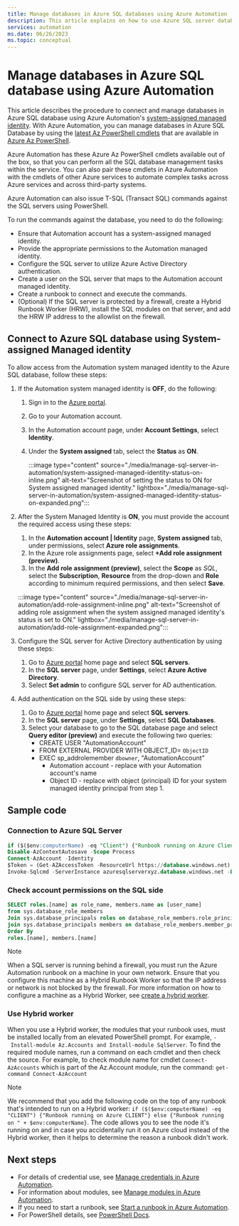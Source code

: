 ```yaml
---
title: Manage databases in Azure SQL databases using Azure Automation
description: This article explains on how to use Azure SQL server database using a system assigned managed identity in Azure Automation.
services: automation
ms.date: 06/26/2023
ms.topic: conceptual
---
```


# Manage databases in Azure SQL database using Azure Automation

This article describes the procedure to connect and manage databases in Azure SQL database using Azure Automation's [system-assigned managed identity](enable-managed-identity-for-automation.md). With Azure Automation, you can manage databases in Azure SQL Database by using the [latest Az PowerShell cmdlets](https://learn.microsoft.com/powershell/module/) that are available in [Azure Az PowerShell](https://learn.microsoft.com/powershell/azure/new-azureps-module-az?view=azps-10.2.0).

Azure Automation has these Azure Az PowerShell cmdlets available out of the box, so that you can perform all the SQL database management tasks within the service. You can also pair these cmdlets in Azure Automation with the cmdlets of other Azure services to automate complex tasks across Azure services and across third-party systems.

Azure Automation can also issue T-SQL (Transact SQL) commands against the SQL servers using PowerShell.

To run the commands against the database, you need to do the following:
- Ensure that Automation account has a system-assigned managed identity.
- Provide the appropriate permissions to the Automation managed identity.
- Configure the SQL server to utilize Azure Active Directory authentication.
- Create a user on the SQL server that maps to the Automation account managed identity.
- Create a runbook to connect and execute the commands.
- (Optional) If the SQL server is protected by a firewall, create a Hybrid Runbook Worker (HRW), install the SQL modules on that server, and add the HRW IP address to the allowlist on the firewall.


## Connect to Azure SQL database using System-assigned Managed identity

To allow access from the Automation system managed identity to the Azure SQL database, follow these steps:

1. If the Automation system managed identity is **OFF**, do the following:
   1. Sign in to the [Azure portal](https://portal.azure.com).
   1. Go to your Automation account.
   1. In the Automation account page, under **Account Settings**, select **Identity**.
   1. Under the **System assigned** tab, select the **Status** as **ON**.
   
      :::image type="content" source="./media/manage-sql-server-in-automation/system-assigned-managed-identity-status-on-inline.png" alt-text="Screenshot of setting the status to ON for System assigned managed identity." lightbox="./media/manage-sql-server-in-automation/system-assigned-managed-identity-status-on-expanded.png":::

1. After the System Managed Identity is **ON**, you must provide the account the required access using these steps:
    1. In the **Automation account | Identity** page, **System assigned** tab, under permissions, select **Azure role assignments**.
    1. In the Azure role assignments page, select **+Add role assignment (preview)**.
    1. In the **Add role assignment (preview)**, select the **Scope** as *SQL*, select the **Subscription**, **Resource** from the drop-down and **Role** according to minimum required permissions, and then select **Save**.
      
      :::image type="content" source="./media/manage-sql-server-in-automation/add-role-assignment-inline.png" alt-text="Screenshot of adding role assignment when the system assigned managed identity's status is set to ON." lightbox="./media/manage-sql-server-in-automation/add-role-assignment-expanded.png":::

1. Configure the SQL server for Active Directory authentication by using these steps:
    1. Go to [Azure portal](https://portal.azure.com) home page and select **SQL servers**.
    1. In the **SQL server** page, under **Settings**, select **Azure Active Directory**.
    1. Select **Set admin** to configure SQL server for AD authentication.

1. Add authentication on the SQL side by using these steps:
    1. Go to [Azure portal](https://portal.azure.com) home page and select **SQL servers**.
    1. In the **SQL server** page, under **Settings**, select **SQL Databases**.
    1. Select your database to go to the SQL database page and select **Query editor (preview)** and execute the following two queries:
       - CREATE USER "AutomationAccount"
       - FROM EXTERNAL PROVIDER WITH OBJECT_ID= `ObjectID`
       - EXEC sp_addrolemember `dbowner`, "AutomationAccount"
           - Automation account - replace with your Automation account's name
           - Object ID - replace with object (principal) ID for your system managed identity principal from step 1.

## Sample code

### Connection to Azure SQL Server

  ```sql
  if ($($env:computerName) -eq "Client") {"Runbook running on Azure Client sandbox"} else {"Runbook running on " + $env:computerName}
  Disable-AzContextAutosave -Scope Process
  Connect-AzAccount -Identity
  $Token = (Get-AZAccessToken -ResourceUrl https://database.windows.net).Token
  Invoke-Sqlcmd -ServerInstance azuresqlserverxyz.database.windows.net -Database MyDBxyz -AccessToken $token -query 'select * from TableXYZ' 
  ```
### Check account permissions on the SQL side

```sql
SELECT roles.[name] as role_name, members.name as [user_name] 
from sys.database_role_members 
Join sys.database_principals roles on database_role_members.role_principal_id= roles.principal_id 
join sys.database_principals members on database_role_members.member_principal_id=members.principal_id 
Order By 
roles.[name], members.[name] 
```

> [!NOTE]
> When a SQL server is running behind a firewall, you must run the Azure Automation runbook on a machine in your own network. Ensure that you configure this machine as a Hybrid Runbook Worker so that the IP address or network is not blocked by the firewall. For more information on how to configure a machine as a Hybrid Worker, see [create a hybrid worker](extension-based-hybrid-runbook-worker-install.md).

### Use Hybrid worker
When you use a Hybrid worker, the modules that your runbook uses, must be installed locally from an elevated PowerShell prompt. For example, `- Install-module Az.Accounts and Install-module SqlServer`. To find the required module names, run a command on each cmdlet and then check the source. For example, to check module name for cmdlet `Connect-AzAccounts` which is part of the Az.Account module, run the command: `get-command Connect-AzAccount`

> [!NOTE]
> We recommend that you add the following code on the top of any runbook that's intended to run on a Hybrid worker: `if ($($env:computerName) -eq "CLIENT") {"Runbook running on Azure CLIENT"} else {"Runbook running on " + $env:computerName}`. The code allows you to see the node it's running on and in case you accidentally run it on Azure cloud instead of the Hybrid worker, then it helps to determine the reason a runbook didn't work.


## Next steps

* For details of credential use, see [Manage credentials in Azure Automation](shared-resources/credentials.md).
* For information about modules, see [Manage modules in Azure Automation](shared-resources/modules.md).
* If you need to start a runbook, see [Start a runbook in Azure Automation](start-runbooks.md).
* For PowerShell details, see [PowerShell Docs](/powershell/scripting/overview).